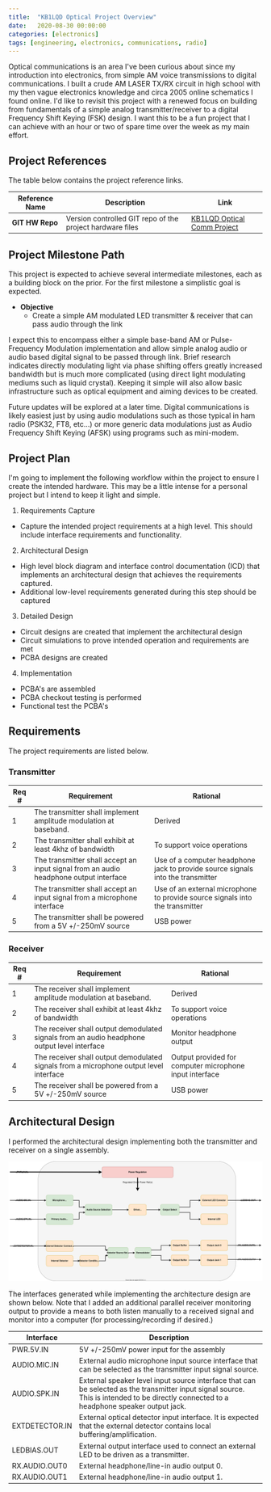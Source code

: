 ```yaml
---
title:  "KB1LQD Optical Project Overview"
date:   2020-08-30 00:00:00
categories: [electronics]
tags: [engineering, electronics, communications, radio]
---
```


Optical communications is an area I've been curious about since my introduction into electronics, from simple AM voice transmissions to digital communications. I built a crude AM LASER TX/RX circuit in high school with my then vague electronics knowledge and circa 2005 online schematics I found online. I'd like to revisit this project with a renewed focus on building from fundamentals of a simple analog transmitter/receiver to a digital Frequency Shift Keying (FSK) design. I want this to be a fun project that I can achieve with an hour or two of spare time over the week as my main effort.

## Project References
The table below contains the project reference links.

| Reference Name | Description | Link |
|---|---|---|
| **GIT HW Repo** | Version controlled GIT repo of the project hardware files | [KB1LQD Optical Comm Project](https://github.com/kb1lqd/optical_comm_1)  |

## Project Milestone Path
This project is expected to achieve several intermediate milestones, each as a building block on the prior. For the first milestone a simplistic goal is expected.

* **Objective**
  * Create a simple AM modulated LED transmitter & receiver that can pass audio through the link

I expect this to encompass either a simple base-band AM or Pulse-Frequency Modulation implementation and allow simple analog audio or audio based digital signal to be passed through link. Brief research indicates directly modulating light via phase shifting offers greatly increased bandwidth but is much more complicated (using direct light modulating mediums such as liquid crystal). Keeping it simple will also allow basic infrastructure such as optical equipment and aiming devices to be created.

Future updates will be explored at a later time. Digital communications is likely easiest just by using audio modulations such as those typical in ham radio (PSK32, FT8, etc...) or more generic data modulations just as Audio Frequency Shift Keying (AFSK) using programs such as mini-modem.

##  Project Plan
I'm going to implement the following workflow within the project to ensure I create the intended hardware. This may be a little intense for a personal project but I intend to keep it light and simple.

1. Requirements Capture
  * Capture the intended project requirements at a high level. This should include interface requirements and functionality.
2. Architectural Design
  * High level block diagram and interface control documentation (ICD) that implements an architectural design that achieves the requirements captured.
  * Additional low-level requirements generated during this step should be captured
3. Detailed Design
  * Circuit designs are created that implement the architectural design
  * Circuit simulations to prove intended operation and requirements are met
  * PCBA designs are created
4. Implementation
  * PCBA's are assembled
  * PCBA checkout testing is performed
  * Functional test the PCBA's


## Requirements

The project requirements are listed below.

### Transmitter

| Req # | Requirement | Rational |
|---|---|---|
| 1 | The transmitter shall implement amplitude modulation at baseband. | Derived |
| 2 | The transmitter shall exhibit at least 4khz of bandwidth | To support voice operations |
| 3 | The transmitter shall accept an input signal from an audio headphone output interface | Use of a computer headphone jack to provide source signals into the transmitter|
| 4 | The transmitter shall accept an input signal from a microphone interface | Use of an external microphone to provide source signals into the transmitter|
| 5 | The transmitter shall be powered from a 5V +/-250mV source | USB power |

### Receiver

| Req # | Requirement | Rational |
|---|---|---|
| 1 | The receiver shall implement amplitude modulation at baseband. | Derived |
| 2 | The receiver shall exhibit at least 4khz of bandwidth | To support voice operations |
| 3 | The receiver shall output demodulated signals from an audio headphone output level interface | Monitor headphone output|
| 4 | The receiver shall output demodulated signals from a microphone output level interface | Output provided for computer microphone input interface|
| 5 | The receiver shall be powered from a 5V +/-250mV source | USB power |


## Architectural Design

I performed the architectural design implementing both the transmitter and receiver on a single assembly.

<img src="/images/kb1lqd_optical_comm_1/architecturaldesign.svg" alt="Block diagram architectural design of the optical transmitter/receiver."/>

The interfaces generated while implementing the architecture design are shown below. Note that I added an additional parallel receiver monitoring output to provide a means to both listen manually to a received signal and monitor into a computer (for processing/recording if desired.)

| Interface | Description |
|---|---|
| PWR.5V.IN | 5V +/-250mV power input for the assembly |
| AUDIO.MIC.IN | External audio microphone input source interface that can be selected as the transmitter input signal source.|
| AUDIO.SPK.IN | External speaker level input source interface that can be selected as the transmitter input signal source. This is intended to be directly connected to a headphone speaker output jack. |
| EXTDETECTOR.IN | External optical detector input interface. It is expected that the external detector contains local buffering/amplification.|
| LEDBIAS.OUT | External output interface used to connect an external LED to be driven as a transmitter.|
| RX.AUDIO.OUT0 | External headphone/line-in audio output 0.|
| RX.AUDIO.OUT1 | External headphone/line-in audio output 1.|
